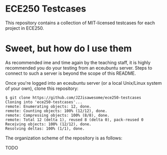 # ECE250 Testcases

This repository contains a collection of MIT-licensed testcases for each project in ECE250.

# Sweet, but how do I use them

As recommended ime and time again by the teaching staff, it is highly recommended you do your testing from an eceubuntu server.
Steps to connect to such a server is beyond the scope of this README.

Once you're logged into an eceubuntu server (or a local Unix/Linux system of your own), clone this repository:

```
$ git clone https://github.com/JZJisawesome/ece250-testcases
Cloning into 'ece250-testcases'...
remote: Enumerating objects: 12, done.
remote: Counting objects: 100% (12/12), done.
remote: Compressing objects: 100% (8/8), done.
remote: Total 12 (delta 1), reused 8 (delta 0), pack-reused 0
Receiving objects: 100% (12/12), done.
Resolving deltas: 100% (1/1), done.
```

The organization scheme of the repository is as follows:

TODO
